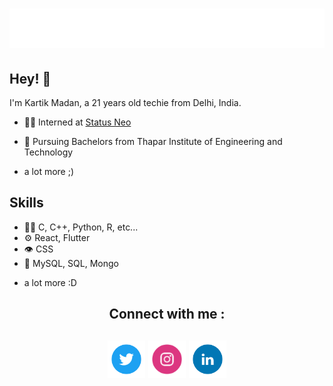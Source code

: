 <h1 align="center">
  <img src="https://raw.githubusercontent.com/martonlederer/martonlederer/master/name.svg" alt="Marton Lederer" />
</h1>

## Hey! 👋
I'm Kartik Madan, a 21 years old techie from Delhi, India.

- 👨‍💻 Interned at [Status Neo](https://statusneo.com/)

- 🏫 Pursuing Bachelors from Thapar Institute of Engineering and Technology

+ a lot more ;)

## Skills
- 👨‍💻 C, C++, Python, R, etc...
- ⚙️ React, Flutter
- 👁️ CSS
- 💽 MySQL, SQL, Mongo
+ a lot more :D

 <div align='center'>
 <h2>Connect with me :<h2/>


<a href="https://twitter.com/kartikmadan26"><img src="https://github.com/aritraroy/social-icons/blob/master/twitter-icon.png?raw=true" width="60"></a>
   <a href="https://instagram.com/kartikmadan26"><img src="https://github.com/aritraroy/social-icons/blob/master/instagram-icon.png?raw=true" width="60"></a>
<a href="https://www.linkedin.com/in/kartikmadan26/"><img src="https://github.com/aritraroy/social-icons/blob/master/linkedin-icon.png?raw=true" width="60"></a>

</div>
